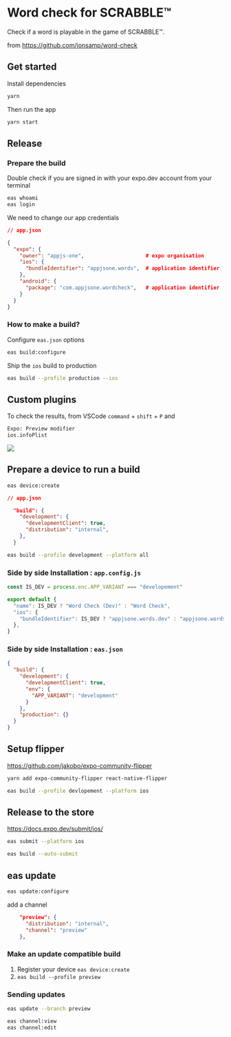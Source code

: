 # Word check for SCRABBLE™️

Check if a word is playable in the game of SCRABBLE™️.

from https://github.com/jonsamp/word-check

## Get started

Install dependencies

```bash
yarn
```

Then run the app

```bash
yarn start
```

## Release

### Prepare the build

Double check if you are signed in with your expo.dev account from your terminal

```bash
eas whoami
eas login
```

We need to change our app credentials

```json
// app.json

{
  "expo": {
    "owner": "appjs-one",                    # expo organisation
    "ios": {
      "bundleIdentifier": "appjsone.words",  # application identifier
    },
    "android": {
      "package": "com.appjsone.wordcheck",   # application identifier
    }
  }
}
```

### How to make a build?

Configure `eas.json` options

```bash
eas build:configure
```

Ship the `ios` build to production

```bash
eas build --profile production --ios
```

## Custom plugins

To check the results, from VSCode `command` + `shift` + `P` and

```bash
Expo: Preview modifier
ios.infoPlist
```

![](./infoPlist-preview.gif)

## Prepare a device to run a build

```bash
eas device:create
```

```json
// app.json

  "build": {
    "development": {
      "developmentClient": true,
      "distribution": "internal",
    },
  }
```

```bash
eas build --profile development --platform all
```

### Side by side Installation : `app.config.js`

```js
const IS_DEV = process.enc.APP_VARIANT === "developement"

export default {
  "name": IS_DEV ? "Word Check (Dev)" : "Word Check",
  "ios": {
    "bundleIdentifier": IS_DEV ? "appjsone.words.dev" : "appjsone.words",
  },
}

```

### Side by side Installation : `eas.json`

```json
{
  "build": {
    "development": {
      "developmentClient": true,
      "env": {
        "APP_VARIANT": "development"
      }
    },
    "production": {}
  }
}
```

## Setup flipper

https://github.com/jakobo/expo-community-flipper

```bash
yarn add expo-community-flipper react-native-flipper
```

```bash
eas build --profile devlopement --platform ios
```

## Release to the store

https://docs.expo.dev/submit/ios/

```bash
eas submit --platform ios
```

```bash
eas build --auto-submit
```

## eas update

```bash
eas update:configure
```

add a channel

```json
    "preview": {
      "distribution": "internal",
      "channel": "preview"
    },
```

### Make an update compatible build

1. Register your device `eas device:create`
2. `eas build --profile preview`

### Sending updates

```bash
eas update --branch preview
```

```bash
eas channel:view
eas channel:edit
```
